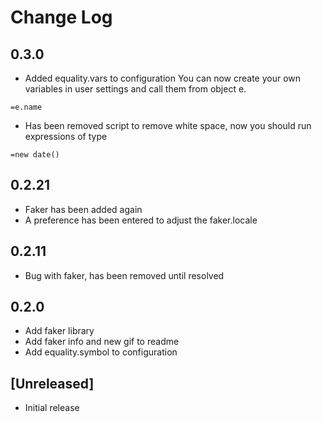 # Change Log

## 0.3.0
- Added equality.vars to configuration
You can now create your own variables in user settings and call them from object e.
```
=e.name
```
- Has been removed script to remove white space, now you should run expressions of type
```
=new date()
```

## 0.2.21
- Faker has been added again
- A preference has been entered to adjust the faker.locale

## 0.2.11
- Bug with faker, has been removed until resolved

## 0.2.0
- Add faker library
- Add faker info and new gif to readme
- Add equality.symbol to configuration

## [Unreleased]
- Initial release
